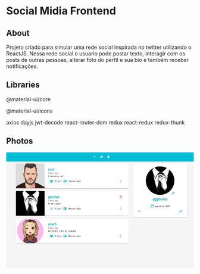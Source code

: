 # Social Midia Frontend

## About
  Projeto criado para simular uma rede social inspirada no twitter utilizando o ReactJS. Nessa rede social o usuario pode postar texto, interagir com os posts de outras pessoas, alterar foto do perfil e sua bio e também receber notificações. 
  
## Libraries
  @material-ui/core
  
  @material-ui/icons
  
  axios
  dayjs
  jwt-decode
  react-router-dom
  redux
  react-redux
  redux-thunk
  
## Photos

<img src="src/images/home.JPG" alt="drawing" width="700px"/>




